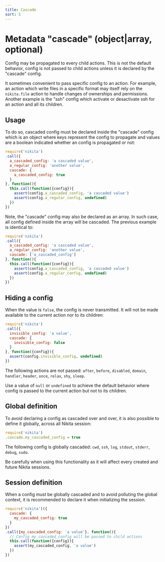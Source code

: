 ```yaml
---
title: Cascade
sort: 5
---
```


# Metadata "cascade" (object|array, optional)

Config may be propagated to every child actions. This is not the default behavior, config is not passed to child actions unless it is declared by the "cascade" config.

It sometimes convenient to pass specific config to an action. For example, an action which write files in a specific format may itself rely on the `nikita.file` action to handle changes of ownerships and permissions. Another example is the "ssh" config which activate or desactivate ssh for an action and all its children.

## Usage

To do so, cascaded config must be declared inside the "cascade" config which is an object where keys represent the config to propagate and values are a boolean indicated whether an config is propagated or not:

```js
require('nikita')
.call({
  a_cascaded_config: 'a cascaded value',
  a_regular_config: 'another value',
  cascade: {
    a_cascaded_config: true
  }
}, function(){
  this.call(function({config}){
    assert(config.a_cascaded_config, 'a cascaded value')
    assert(config.a_regular_config, undefined)
  })
})
```

Note, the "cascade" config may also be declared as an array. In such case, all config defined inside the array will be cascaded. The previous example is identical to:

```js
require('nikita')
.call({
  a_cascaded_config: 'a cascaded value',
  a_regular_config: 'another value',
  cascade: ['a_cascaded_config']
}, function(){
  this.call(function({config}){
    assert(config.a_cascaded_config, 'a cascaded value')
    assert(config.a_regular_config, undefined)
  })
})
```

## Hiding a config

When the value is `false`, the config is never transmitted. It will not be made available to the current action nor to its children:

```js
require('nikita')
.call({
  invisible_config: 'a value',
  cascade: {
    invisible_config: false
  }
}, function({config}){
  assert(config.invisible_config, undefined)
})
```

The following actions are not passed: `after`, `before`, `disabled`, `domain`, `handler`, `header`, `once`, `relax`, `shy`, `sleep`.

Use a value of `null` or `undefined` to achieve the default behavior where config is passed to the current action but not to its children.

## Global definition

To avoid declaring a config as cascaded over and over, it is also possible to define it globally, across all Nikita session:

```js
require('nikita')
.cascade.my_cascaded_config = true
```

The following config is globally cascaded: `cwd`, `ssh`, `log`, `stdout`, `stderr`, `debug`, `sudo`.

Be carefully when using this functionality as it will affect every created and future Nikita sessions.

## Session definition

When a config must be globally cascaded and to avoid polluting the global context, it is recommended to declare it when initializing the session.

```js
require('nikita')({
  cascade: {
    my_cascaded_config: true
  }
})
.call({my_cascaded_config: 'a value'}, function(){
  // Config my_cascaded_config will be passed to child actions
  this.call(function({config}){
    assert(my_cascaded_config, 'a value')
  })
})
```
